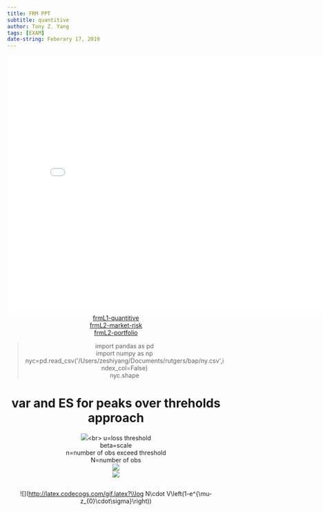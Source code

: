 ```yaml
---
title: FRM PPT
subtitle: quantitive
author: Tony Z. Yang
tags: [EXAM]
date-string: Feberary 17, 2019
---
```


<center>
   <embed src="/images/frmL1-quantitive.pdf" width="800" height="600">
</embed>
</br>
<a href="/images/frmL1-quantitive.pdf">frmL1-quantitive</a><br>
<a href="/images/1-market-risk.pdf">frmL2-market-risk</a><br>
<a href="/images/2-portfolio.pdf">frmL2-portfolio</a>
<blockquote>
  <p>
import pandas as pd <br/>
import numpy as np <br/>
nyc=pd.read_csv('/Users/zeshiyang/Documents/rutgers/bap/ny.csv',index_col=False)<br/>
nyc.shape</p>
</blockquote>



# var and ES for peaks over threholds approach
![](http://latex.codecogs.com/gif.latex?\\operatorname{VaR}=\\mathrm{u}+\\left(\\frac{\\beta}{\\xi}\\right)\\left\\{\\left[\\frac{\\mathrm{N}}{\\mathrm{n}}(1-Confidence_Level)\\right]^{-\\xi}-1\\right\\})<br>
u=loss threshold<br>
beta=scale<br>
n=number of obs exceed threshold<br>
N=number of obs<br>
![](http://latex.codecogs.com/gif.latex?\\xi=\\text(shape(tailindex)))<br>
![](http://latex.codecogs.com/gif.latex?ES=\frac{VaR}{1-\xi}+\frac{\beta-\xi\cdot\mu}{1-\xi})

##

![](http://latex.codecogs.com/gif.latex?\\log N\\cdot V\\left(1-e^{\\mu-z_{0}\\cdot\\sigma}\\right))<br>


